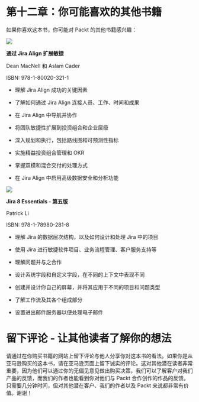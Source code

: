 # 第十二章：你可能喜欢的其他书籍

如果你喜欢这本书，你可能对 Packt 的其他书籍感兴趣：

![](https://www.packtpub.com/product/scaling-agile-with-jira-align/9781800203211)

**通过 Jira Align 扩展敏捷**

Dean MacNell 和 Aslam Cader

ISBN: 978-1-80020-321-1

+   理解 Jira Align 成功的关键因素

+   了解如何通过 Jira Align 连接人员、工作、时间和成果

+   在 Jira Align 中导航并协作

+   将团队敏捷性扩展到投资组合和企业层级

+   深入规划和执行，包括路线图和可预测性指标

+   实施精益投资组合管理和 OKR

+   掌握双模和混合交付的处理方式

+   在 Jira Align 中启用高级数据安全和分析功能

![](https://www.packtpub.com/product/jira-8-essentials-fifth-edition/9781789802818)

**Jira 8 Essentials - 第五版**

Patrick Li

ISBN: 978-1-78980-281-8

+   理解 Jira 的数据层次结构，以及如何设计和处理 Jira 中的项目

+   使用 Jira 进行敏捷软件项目、业务流程管理、客户服务支持等

+   理解问题并与之合作

+   设计系统字段和自定义字段，在不同的上下文中表现不同

+   创建并设计你自己的屏幕，并将其应用于不同的项目和问题类型

+   了解工作流及其各个组成部分

+   设置进出邮件服务器以便处理电子邮件

# 留下评论 - 让其他读者了解你的想法

请通过在你购买书籍的网站上留下评论与他人分享你对这本书的看法。如果你是从亚马逊购买的这本书，请在亚马逊页面上留下诚实的评论。这对其他潜在读者非常重要，因为他们可以通过你的无偏见意见做出购买决策，我们可以了解客户对我们产品的反馈，而我们的作者也能看到你对他们与 Packt 合作创作的作品的反馈。只需要几分钟时间，但对其他潜在客户、我们的作者以及 Packt 来说都非常有价值。谢谢！
